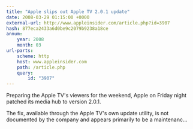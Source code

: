 ```yaml
---
title: "Apple slips out Apple TV 2.0.1 update"
date: 2008-03-29 01:15:00 +0000
external-url: http://www.appleinsider.com/article.php?id=3907
hash: 877eca2433a6d0be9c2079b9238a18ce
annum:
    year: 2008
    month: 03
url-parts:
    scheme: http
    host: www.appleinsider.com
    path: /article.php
    query:
        id: "3907"
---
```


Preparing the Apple TV's viewers for the weekend, Apple on Friday night patched its media hub to version 2.0.1.

The fix, available through the Apple TV's own update utility, is not documented by the company and appears primarily to be a maintenanc...
